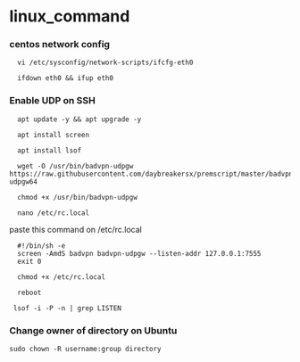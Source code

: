 # linux_command
### centos network config
```
  vi /etc/sysconfig/network-scripts/ifcfg-eth0
```

```
  ifdown eth0 && ifup eth0
```
### Enable UDP on SSH
```
  apt update -y && apt upgrade -y
```  
```
  apt install screen
``` 
```
  apt install lsof
```
```
  wget -O /usr/bin/badvpn-udpgw https://raw.githubusercontent.com/daybreakersx/premscript/master/badvpn-udpgw64
```
```
  chmod +x /usr/bin/badvpn-udpgw
```
```
  nano /etc/rc.local
```
paste this command on /etc/rc.local
```
  #!/bin/sh -e
  screen -AmdS badvpn badvpn-udpgw --listen-addr 127.0.0.1:7555
  exit 0
```
```
  chmod +x /etc/rc.local
```
```
  reboot
```
```
 lsof -i -P -n | grep LISTEN
```
### Change owner of directory on Ubuntu
```
sudo chown -R username:group directory
```

